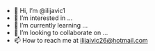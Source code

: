 - 👋 Hi, I’m @ilijavic1
- 👀 I’m interested in ...
- 🌱 I’m currently learning ...
- 💞️ I’m looking to collaborate on ...
- 📫 How to reach me at ilijaivic26@hotmail.com

<!---
ilijavic1/ilijavic1 is a ✨ special ✨ repository because its `README.md` (this file) appears on your GitHub profile.
You can click the Preview link to take a look at your changes.
--->
